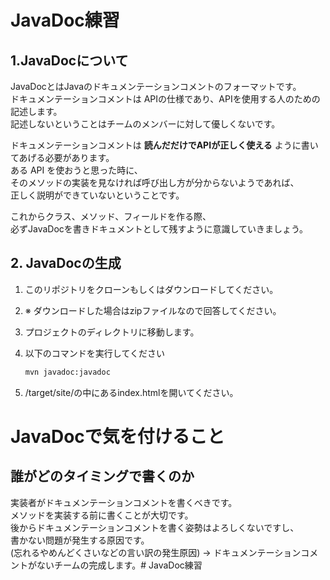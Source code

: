 # JavaDoc練習

## 1.JavaDocについて
JavaDocとはJavaのドキュメンテーションコメントのフォーマットです。    
ドキュメンテーションコメントは APIの仕様であり、APIを使用する人のための記述します。  
記述しないということはチームのメンバーに対して優しくないです。  

ドキュメンテーションコメントは **読んだだけでAPIが正しく使える** ように書いてあげる必要があります。  
ある API を使おうと思った時に、  
そのメソッドの実装を見なければ呼び出し方が分からないようであれば、  
正しく説明ができていないということです。  

これからクラス、メソッド、フィールドを作る際、  
必ずJavaDocを書きドキュメントとして残すように意識していきましょう。  

## 2. JavaDocの生成

1. このリポジトリをクローンもしくはダウンロードしてください。
1. ※ ダウンロードした場合はzipファイルなので回答してください。
1. プロジェクトのディレクトリに移動します。
1. 以下のコマンドを実行してください
    
    ``` sh
    mvn javadoc:javadoc
    ```

1. /target/site/の中にあるindex.htmlを開いてください。

# JavaDocで気を付けること

## 誰がどのタイミングで書くのか

実装者がドキュメンテーションコメントを書くべきです。  
メソッドを実装する前に書くことが大切です。  
後からドキュメンテーションコメントを書く姿勢はよろしくないですし、  
書かない問題が発生する原因です。  
(忘れるやめんどくさいなどの言い訳の発生原因) -> ドキュメンテーションコメントがないチームの完成します。# JavaDoc練習

